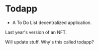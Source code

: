 # Todapp

- A To Do List decentralized application.

Last year's version of an NFT.

Will update stuff. Why's this called todapp?


